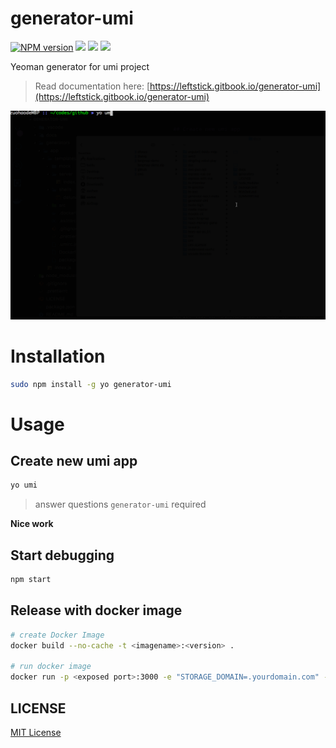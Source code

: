 # generator-umi

[![NPM version][npm-image]][npm-url]
![][david-url]
![][dt-url]
![][license-url]

Yeoman generator for umi project

> Read documentation here: [https://leftstick.gitbook.io/generator-umi](https://leftstick.gitbook.io/generator-umi)

![](./docs/generator.gif)

# Installation

```bash
sudo npm install -g yo generator-umi
```

# Usage

## Create new umi app

```bash
yo umi
```

> answer questions `generator-umi` required

**Nice work**

## Start debugging

```bash
npm start
```

## Release with docker image

```bash
# create Docker Image
docker build --no-cache -t <imagename>:<version> .

# run docker image
docker run -p <exposed port>:3000 -e "STORAGE_DOMAIN=.yourdomain.com" -e "API_HOST=http://backend-address" -d <imagename>:<version>
```

## LICENSE

[MIT License](https://raw.githubusercontent.com/leftstick/generator-umi/master/LICENSE)

[npm-url]: https://npmjs.org/package/generator-umi
[npm-image]: https://badge.fury.io/js/generator-umi.png
[david-url]: https://david-dm.org/leftstick/generator-umi.png
[dt-url]: https://img.shields.io/npm/dt/generator-umi.svg
[license-url]: https://img.shields.io/npm/l/generator-umi.svg
